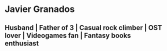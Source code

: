 # Javier Granados

##  Husband | Father of 3 | Casual rock climber | OST lover | Videogames fan | Fantasy books enthusiast


